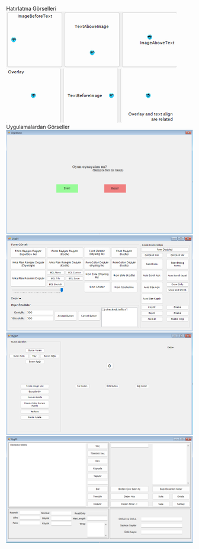 Hatırlatma Görselleri<br>
![alt_text](https://github.com/selcukdinc/VizeCalisma/blob/main/images/Hatirlatma1.png?raw=true)<br>
![alt_text](https://github.com/selcukdinc/VizeCalisma/blob/main/images/Hatirlatma2.png?raw=true)<br>
Uygulamalardan Görseller<br>
![alt_text](https://github.com/selcukdinc/VizeCalisma/blob/main/images/CilginButonV1.png?raw=true)<br>
![alt_text](https://github.com/selcukdinc/VizeCalisma/blob/main/images/Uyg1.0.png?raw=true)<br>
![alt_text](https://github.com/selcukdinc/VizeCalisma/blob/main/images/Uyg2.png?raw=true)<br>
![alt_text](https://github.com/selcukdinc/VizeCalisma/blob/main/images/Uyg3.0.png?raw=true)<br>

